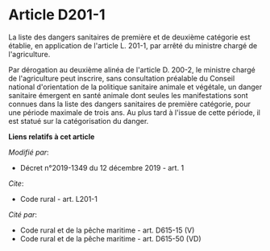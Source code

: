 # Article D201-1

La liste des dangers sanitaires de première et de deuxième catégorie est établie, en application de l'article L. 201-1, par
arrêté du ministre chargé de l'agriculture.

Par dérogation au deuxième alinéa de l'article D. 200-2, le ministre chargé de l'agriculture peut inscrire, sans consultation
préalable du Conseil national d'orientation de la politique sanitaire animale et végétale, un danger sanitaire émergent en
santé animale dont seules les manifestations sont connues dans la liste des dangers sanitaires de première catégorie, pour
une période maximale de trois ans. Au plus tard à l'issue de cette période, il est statué sur la catégorisation du danger.

**Liens relatifs à cet article**

_Modifié par_:

  - Décret n°2019-1349 du 12 décembre 2019 - art. 1

_Cite_:

  - Code rural - art. L201-1

_Cité par_:

  - Code rural et de la pêche maritime - art. D615-15 (V)
  - Code rural et de la pêche maritime - art. D615-50 (VD)
